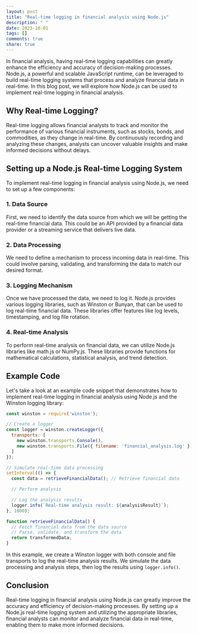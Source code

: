 ```yaml
---
layout: post
title: "Real-time logging in financial analysis using Node.js"
description: " "
date: 2023-10-01
tags: []
comments: true
share: true
---
```


In financial analysis, having real-time logging capabilities can greatly enhance the efficiency and accuracy of decision-making processes. Node.js, a powerful and scalable JavaScript runtime, can be leveraged to build real-time logging systems that process and analyze financial data in real-time. In this blog post, we will explore how Node.js can be used to implement real-time logging in financial analysis.

## Why Real-time Logging?

Real-time logging allows financial analysts to track and monitor the performance of various financial instruments, such as stocks, bonds, and commodities, as they change in real-time. By continuously recording and analyzing these changes, analysts can uncover valuable insights and make informed decisions without delays.

## Setting up a Node.js Real-time Logging System

To implement real-time logging in financial analysis using Node.js, we need to set up a few components:

### 1. Data Source

First, we need to identify the data source from which we will be getting the real-time financial data. This could be an API provided by a financial data provider or a streaming service that delivers live data.

### 2. Data Processing

We need to define a mechanism to process incoming data in real-time. This could involve parsing, validating, and transforming the data to match our desired format.

### 3. Logging Mechanism

Once we have processed the data, we need to log it. Node.js provides various logging libraries, such as Winston or Bunyan, that can be used to log real-time financial data. These libraries offer features like log levels, timestamping, and log file rotation.

### 4. Real-time Analysis

To perform real-time analysis on financial data, we can utilize Node.js libraries like math.js or NumPy.js. These libraries provide functions for mathematical calculations, statistical analysis, and trend detection.

## Example Code

Let's take a look at an example code snippet that demonstrates how to implement real-time logging in financial analysis using Node.js and the Winston logging library:

```javascript
const winston = require('winston');

// Create a logger
const logger = winston.createLogger({
  transports: [
    new winston.transports.Console(),
    new winston.transports.File({ filename: 'financial_analysis.log' })
  ]
});

// Simulate real-time data processing
setInterval(() => {
  const data = retrieveFinancialData(); // Retrieve financial data

  // Perform analysis

  // Log the analysis results
  logger.info(`Real-time analysis result: ${analysisResult}`);
}, 1000);

function retrieveFinancialData() {
  // Fetch financial data from the data source
  // Parse, validate, and transform the data
  return transformedData;
}
```

In this example, we create a Winston logger with both console and file transports to log the real-time analysis results. We simulate the data processing and analysis steps, then log the results using `logger.info()`.

## Conclusion

Real-time logging in financial analysis using Node.js can greatly improve the accuracy and efficiency of decision-making processes. By setting up a Node.js real-time logging system and utilizing the appropriate libraries, financial analysts can monitor and analyze financial data in real-time, enabling them to make more informed decisions.